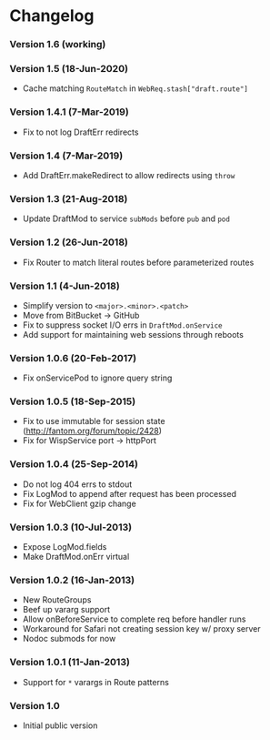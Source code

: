 # Changelog

### Version 1.6 (working)

### Version 1.5 (18-Jun-2020)
* Cache matching `RouteMatch` in `WebReq.stash["draft.route"]`

### Version 1.4.1 (7-Mar-2019)
* Fix to not log DraftErr redirects

### Version 1.4 (7-Mar-2019)
* Add DraftErr.makeRedirect to allow redirects using `throw`

### Version 1.3 (21-Aug-2018)
* Update DraftMod to service `subMods` before `pub` and `pod`

### Version 1.2 (26-Jun-2018)
* Fix Router to match literal routes before parameterized routes

### Version 1.1 (4-Jun-2018)
* Simplify version to `<major>.<minor>.<patch>`
* Move from BitBucket -> GitHub
* Fix to suppress socket I/O errs in `DraftMod.onService`
* Add support for maintaining web sessions through reboots

### Version 1.0.6 (20-Feb-2017)
* Fix onServicePod to ignore query string

### Version 1.0.5 (18-Sep-2015)
* Fix to use immutable for session state (http://fantom.org/forum/topic/2428)
* Fix for WispService port -> httpPort

### Version 1.0.4 (25-Sep-2014)
* Do not log 404 errs to stdout
* Fix LogMod to append after request has been processed
* Fix for WebClient gzip change

### Version 1.0.3 (10-Jul-2013)
* Expose LogMod.fields
* Make DraftMod.onErr virtual

### Version 1.0.2 (16-Jan-2013)
* New RouteGroups
* Beef up vararg support
* Allow onBeforeService to complete req before handler runs
* Workaround for Safari not creating session key w/ proxy server
* Nodoc submods for now

### Version 1.0.1 (11-Jan-2013)
* Support for `*` varargs in Route patterns

### Version 1.0
* Initial public version